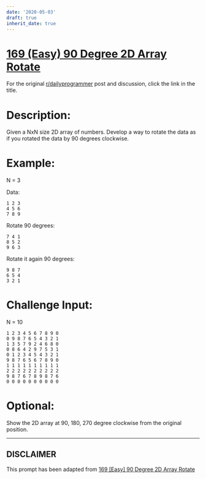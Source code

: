 ```yaml
---
date: '2020-05-03'
draft: true
inherit_date: true
---
```


# [169 (Easy) 90 Degree 2D Array Rotate](https://www.reddit.com/r/dailyprogrammer/comments/29i9jw/6302014_challenge_169_easy_90_degree_2d_array/)

For the original [r/dailyprogrammer](https://www.reddit.com/r/dailyprogrammer/) post and discussion, click the link in the title.

# Description:
Given a NxN size 2D array of numbers. Develop a way to rotate the data as if you rotated the data by 90 degrees clockwise.

# Example:
N = 3

Data:


```
1 2 3
4 5 6
7 8 9
```
Rotate 90 degrees:


```
7 4 1
8 5 2
9 6 3
```
Rotate it again 90 degrees:


```
9 8 7
6 5 4
3 2 1
```
# Challenge Input:
N = 10


```
1 2 3 4 5 6 7 8 9 0
0 9 8 7 6 5 4 3 2 1
1 3 5 7 9 2 4 6 8 0
0 8 6 4 2 9 7 5 3 1
0 1 2 3 4 5 4 3 2 1
9 8 7 6 5 6 7 8 9 0
1 1 1 1 1 1 1 1 1 1
2 2 2 2 2 2 2 2 2 2
9 8 7 6 7 8 9 8 7 6
0 0 0 0 0 0 0 0 0 0
```
# Optional:
Show the 2D array at 90, 180, 270 degree clockwise from the original position.


----
## **DISCLAIMER**
This prompt has been adapted from [169 [Easy] 90 Degree 2D Array Rotate](https://www.reddit.com/r/dailyprogrammer/comments/29i9jw/6302014_challenge_169_easy_90_degree_2d_array/
)
